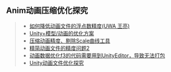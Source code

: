 ## Anim动画压缩优化探究  

>* [如何降低动画文件的浮点数精度(UWA 王亮)](https://answer.uwa4d.com/question/593955b6c42dc04f4d8f7341)  
>* [Unity+模型/动画的优化方案](https://zhuanlan.zhihu.com/p/27378492)  
>* [压缩动画精度、剔除Scale曲线工具](https://uwa-public.oss-cn-beijing.aliyuncs.com/answer/attachment/public/100513/1502162694449.cs)  
>* [精简动画文件的精度问题2](https://answer.uwa4d.com/question/597b3afd58c8409c0dc7e2ca)  
>* [动画数据优化f3的代码需要用到UnityEditor，导致无法打包](https://answer.uwa4d.com/question/5975b249a0553c16647b3ba0/%E5%8A%A8%E7%94%BB%E6%95%B0%E6%8D%AE%E4%BC%98%E5%8C%96f3%E7%9A%84%E4%BB%A3%E7%A0%81%E9%9C%80%E8%A6%81%E7%94%A8%E5%88%B0UnityEditor-%E5%AF%BC%E8%87%B4%E6%97%A0%E6%B3%95%E6%89%93%E5%8C%85)  
>* [Unity动画文件优化探究](https://blog.uwa4d.com/archives/Optimization_Animation.html)  